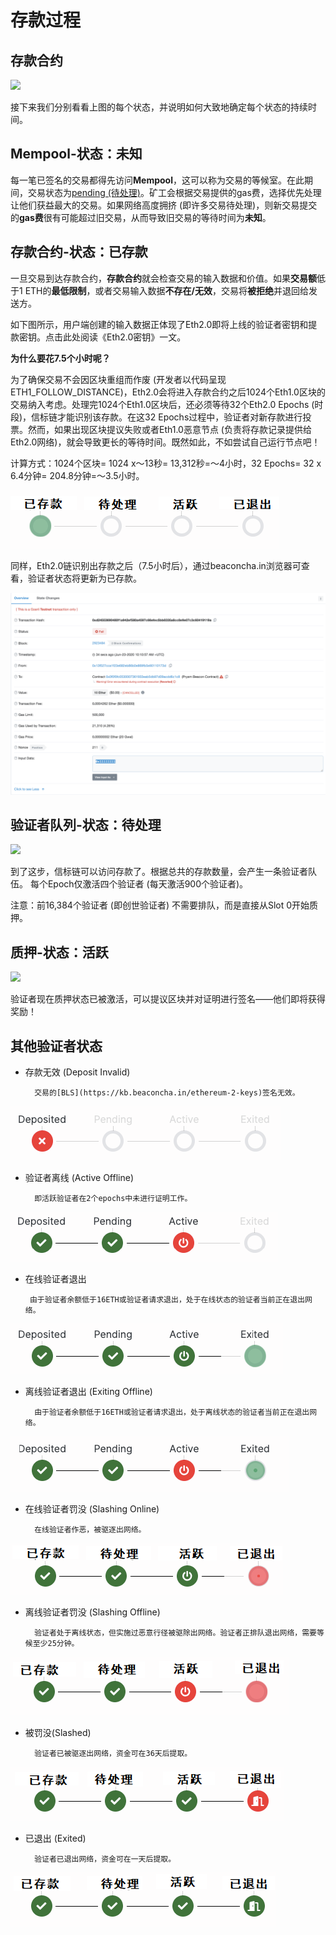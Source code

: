 # 存款过程

## 存款合约

![](https://i.ibb.co/2tLqFTZ/p1-104f7b630a.png)

接下来我们分别看看上图的每个状态，并说明如何大致地确定每个状态的持续时间。

## Mempool-状态：未知

每一笔已签名的交易都得先访问**Mempool**，这可以称为交易的等候室。在此期间，交易状态为[pending \(待处理\)](https://etherscan.io/txsPending)。矿工会根据交易提供的gas费，选择优先处理让他们获益最大的交易。如果网络高度拥挤 \(即许多交易待处理\)，则新交易提交的**gas费**很有可能超过旧交易，从而导致旧交易的等待时间为**未知**。

## 存款合约-状态：已存款

一旦交易到达存款合约，**存款合约**就会检查交易的输入数据和价值。如果**交易额**低于1 ETH的**最低限制**，或者交易输入数据**不存在/无效**，交易将**被拒绝**并退回给发送方。

如下图所示，用户端创建的输入数据正体现了Eth2.0即将上线的验证者密钥和提款密钥。点击此处阅读《Eth2.0密钥》一文。

**为什么要花7.5个小时呢？**

为了确保交易不会因区块重组而作废 \(开发者以代码呈现ETH1\_FOLLOW\_DISTANCE\)，Eth2.0会将进入存款合约之后1024个Eth1.0区块的交易纳入考虑。处理完1024个Eth1.0区块后，还必须等待32个Eth2.0 Epochs \(时段\)，信标链才能识别该存款。在这32 Epochs过程中，验证者对新存款进行投票。然而，如果出现区块提议失败或者Eth1.0恶意节点 \(负责将存款记录提供给Eth2.0网络\)，就会导致更长的等待时间。既然如此，不如尝试自己运行节点吧！

计算方式：1024个区块= 1024 x〜13秒= 13,312秒=〜4小时，32 Epochs= 32 x 6.4分钟= 204.8分钟=〜3.5小时。

![](../../.gitbook/assets/cun-kuan-1.png)

同样，Eth2.0链识别出存款之后（7.5小时后），通过beaconcha.in浏览器可查看，验证者状态将更新为已存款。

![&#x88AB;&#x62D2;&#x7EDD;&#x4EA4;&#x6613;](../../.gitbook/assets/bei-ju-jue-jiao-yi-.png)

## 验证者队列-状态：待处理

![](https://i.ibb.co/QYn1NTN/p4-a47640b18c.png)

到了这步，信标链可以访问存款了。根据总共的存款数量，会产生一条验证者队伍。 每个Epoch仅激活四个验证者 \(每天激活900个验证者\)。

注意：前16,384个验证者 \(即创世验证者\) 不需要排队，而是直接从Slot 0开始质押。

## 质押-状态：活跃

![](https://i.ibb.co/VDWPh3m/p5-9209e803a0.png)

验证者现在质押状态已被激活，可以提议区块并对证明进行签名——他们即将获得奖励！

## 其他验证者状态

* 存款无效 \(Deposit Invalid\)

        交易的[BLS](https://kb.beaconcha.in/ethereum-2-keys)签名无效。

![](../../.gitbook/assets/cun-kuan-2%20%281%29.png)

* 验证者离线 \(Active Offline\)

        即活跃验证者在2个epochs中未进行证明工作。

![](../../.gitbook/assets/cun-kuan-3.png)

* 在线验证者退出

       由于验证者余额低于16ETH或验证者请求退出，处于在线状态的验证者当前正在退出网络。

![](../../.gitbook/assets/cun-kuan-4%20%281%29.png)

* 离线验证者退出 \(Exiting Offline\)

        由于验证者余额低于16ETH或验证者请求退出，处于离线状态的验证者当前正在退出网络。

![](../../.gitbook/assets/cun-kuan-5.png)



* 在线验证者罚没 \(Slashing Online\)

        在线验证者作恶，被驱逐出网络。

![](../../.gitbook/assets/cun-kuan-1%20%281%29.png)



* 离线验证者罚没 \(Slashing Offline\)

        验证者处于离线状态，但实施过恶意行径被驱除出网络。验证者正排队退出网络，需要等候至少25分钟。

![](../../.gitbook/assets/cun-kuan-2.png)

* 被罚没\(Slashed\)

        验证者已被驱逐出网络，资金可在36天后提取。

![](../../.gitbook/assets/cun-kuan-3%20%281%29.png)

* 已退出 \(Exited\)

        验证者已退出网络，资金可在一天后提取。

![](../../.gitbook/assets/cun-kuan-4.png)



